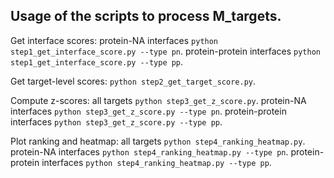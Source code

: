 ## Usage of the scripts to process M_targets.

Get interface scores: protein-NA interfaces `python step1_get_interface_score.py --type pn`. protein-protein interfaces `python step1_get_interface_score.py --type pp`.

Get target-level scores: `python step2_get_target_score.py`.

Compute z-scores: all targets `python step3_get_z_score.py`. protein-NA interfaces `python step3_get_z_score.py --type pn`. protein-protein interfaces `python step3_get_z_score.py --type pp`.

Plot ranking and heatmap: all targets `python step4_ranking_heatmap.py`. protein-NA interfaces `python step4_ranking_heatmap.py --type pn`. protein-protein interfaces `python step4_ranking_heatmap.py --type pp`.


